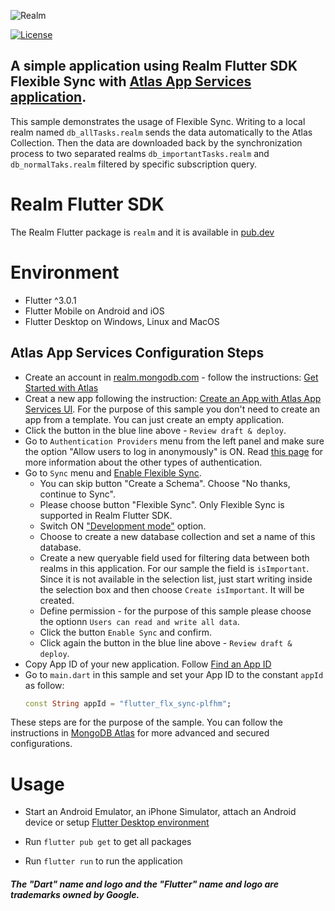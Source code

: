 ![Realm](https://github.com/realm/realm-dart/raw/master/logo.png)

[![License](https://img.shields.io/badge/License-Apache-blue.svg)](LICENSE)

## A simple application using Realm Flutter SDK Flexible Sync with [Atlas App Services application](https://www.mongodb.com/docs/atlas/app-services/).
This sample demonstrates the usage of Flexible Sync. 
Writing to a local realm named `db_allTasks.realm` sends the data automatically to the Atlas Collection.
Then the data are downloaded back by the synchronization process to two separated realms
 `db_importantTasks.realm` and  `db_normalTaks.realm` filtered by specific subscription query.

# Realm Flutter SDK 

The Realm Flutter package is `realm` and it is available in [pub.dev](https://pub.dev/packages/realm)

# Environment

* Flutter ^3.0.1 
* Flutter Mobile on Android and iOS
* Flutter Desktop on Windows, Linux and MacOS

## Atlas App Services Configuration Steps

* Create an account in [realm.mongodb.com](https://realm.mongodb.com) - follow the instructions: [Get Started with Atlas](https://www.mongodb.com/docs/atlas/getting-started)
* Creat a new app following the instruction: [Create an App with Atlas App Services UI](https://www.mongodb.com/docs/atlas/app-services/manage-apps/create/create-with-realm-ui).
    For the purpose of this sample you don't need to create an app from a template. You can just create an empty application.
* Click the button in the blue line above - `Review draft & deploy`.
* Go to `Authentication Providers` menu from the left panel and make sure the option "Allow users to log in anonymously" is ON.
    Read [this page](https://www.mongodb.com/docs/atlas/app-services/authentication/providers/) for more information about the other types of authentication.
* Go to `Sync` menu and [Enable Flexible Sync](https://www.mongodb.com/docs/atlas/app-services/sync/configure/enable-sync/#enable-flexible-sync).
   * You can skip button "Create a Schema". Choose "No thanks, continue to Sync".
   * Please choose button "Flexible Sync". Only Flexible Sync is supported in Realm Flutter SDK.
   * Switch ON ["Development mode"](https://www.mongodb.com/docs/atlas/app-services/sync/data-model/development-mode/) option. 
   * Choose to create a new database collection and set a name of this database.
   * Create a new queryable field used for filtering data between both realms in this application. For our sample the field is `isImportant`. 
        Since it is not available in the selection list, just start writing inside the selection box and then choose `Create isImportant`. 
        It will be created.
   * Define permission - for the purpose of this sample please choose the optionn `Users can read and write all data`.
   * Click the button `Enable Sync` and confirm.
   * Click again the button in the blue line above - `Review draft & deploy`.
* Copy App ID of your new application. Follow [Find an App ID](https://www.mongodb.com/docs/atlas/app-services/reference/find-your-project-or-app-id/?_ga=2.267445390.1225817147.1654079983-1571915642.1647002315&_gac=1.229371374.1654173423.CjwKCAjwv-GUBhAzEiwASUMm4jBtzETN-YJq0KELgeGLKk-4_6wVAfImtPoBbo-A35_eKjZ1p0Lh_BoCotcQAvD_BwE#find-an-app-id)
* Go to `main.dart` in this sample and set your App ID to the constant `appId` as follow: 
    ```dart
    const String appId = "flutter_flx_sync-plfhm";
    ```

These steps are for the purpose of the sample. You can follow the instructions 
in [MongoDB Atlas](https://www.mongodb.com/docs/atlas) for more advanced and secured configurations.

# Usage

   * Start an Android Emulator, an iPhone Simulator, attach an Android device or setup [Flutter Desktop environment](https://docs.flutter.dev/desktop)

   * Run `flutter pub get` to get all packages
   
   * Run `flutter run` to run the application


   ##### The "Dart" name and logo and the "Flutter" name and logo are trademarks owned by Google. 